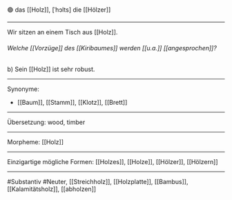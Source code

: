 🟢 das [[Holz]], [ˈhɔlts]
die [[Hölzer]]

---
Wir sitzen an einem Tisch aus [[Holz]].

###### Welche [[Vorzüge]] des [[Kiribaumes]] werden [[u.a.]] [[angesprochen]]?
b) Sein [[Holz]] ist sehr robust.


---
Synonyme: 
- [[Baum]], [[Stamm]], [[Klotz]], [[Brett]]

---
Übersetzung: wood, timber

---
Morpheme: 
[[Holz]]

---
Einzigartige mögliche Formen: [[Holzes]], [[Holze]], [[Hölzer]], [[Hölzern]]

---
#Substantiv #Neuter, [[Streichholz]], [[Holzplatte]], [[Bambus]], [[Kalamitätsholz]], [[abholzen]]